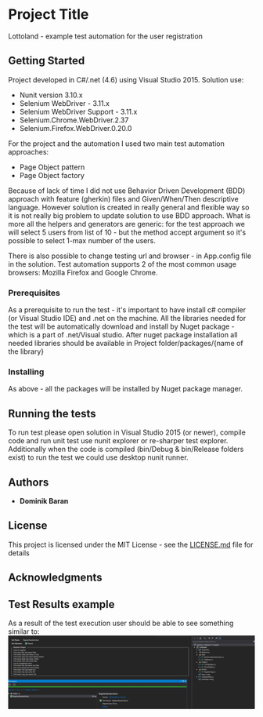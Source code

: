 # Project Title

Lottoland - example test automation for the user registration

## Getting Started

Project developed in C#/.net (4.6) using Visual Studio 2015.
Solution use:
- Nunit version 3.10.x
- Selenium WebDriver - 3.11.x
- Selenium WebDriver Support - 3.11.x
- Selenium.Chrome.WebDriver.2.37
- Selenium.Firefox.WebDriver.0.20.0

For the project and the automation I used two main test automation approaches:
- Page Object pattern
- Page Object factory

Because of lack of time I did not use Behavior Driven Development (BDD) approach
with feature (gherkin) files and Given/When/Then descriptive language. However
solution is created in really general and flexible way so it is not really big
problem to update solution to use BDD approach.
What is more all the helpers and generators are generic: for the test approach
we will select 5 users from list of 10 - but the method accept argument so it's
possible to select 1-max number of the users.

There is also possible to change testing url and browser - in App.config file in
the solution. Test automation supports 2 of the most common usage browsers:
Mozilla Firefox and Google Chrome.

### Prerequisites

As a prerequisite to run the test - it's important to have install c# compiler
(or Visual Studio IDE) and .net on the machine.
All the libraries needed for the test will be automatically download and install
by Nuget package - which is a part of .net/Visual studio.
After nuget package installation all needed libraries should be available in
Project folder/packages/{name of the library}


### Installing

As above - all the packages will be installed by Nuget package manager.

## Running the tests

To run test please open solution in Visual Studio 2015 (or newer), compile code
and run unit test use nunit explorer or re-sharper test explorer.
Additionally when the code is compiled (bin/Debug & bin/Release folders exist) to
run the test we could use desktop nunit runner.


## Authors

* **Dominik Baran**


## License

This project is licensed under the MIT License - see the [LICENSE.md](LICENSE.md) file for details

## Acknowledgments

## Test Results example
As a result of the test execution user should be able to see something similar to:
![Alt text](/results/result.PNG "Result example")

